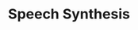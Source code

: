 ---
types: "word"

title: "Speech Synthesis"

categories: ['']

tags: ['Speech', 'Synthesis']

arabic: ['توليد الكلام', 'اصطناع الكلام']

publishers: ['خوارزميات الذكاء الاصطناعي في تحليل النص العربي']

types: "word"

slug: ""
---